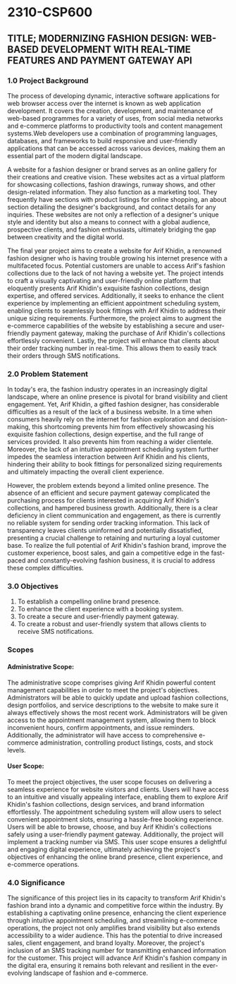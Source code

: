 # 2310-CSP600

## TITLE; MODERNIZING FASHION DESIGN: WEB-BASED DEVELOPMENT WITH REAL-TIME FEATURES AND PAYMENT GATEWAY API

### 1.0 Project Background
The process of developing dynamic, interactive software applications for web browser access over the internet is known as web application development. It covers the creation, development, and maintenance of web-based programmes for a variety of uses, from social media networks and e-commerce platforms to productivity tools and content management systems.Web developers use a combination of programming languages, databases, and frameworks to build responsive and user-friendly applications that can be accessed across various devices, making them an essential part of the modern digital landscape.

A website for a fashion designer or brand serves as an online gallery for their creations and creative vision. These websites act as a virtual platform for showcasing collections, fashion drawings, runway shows, and other design-related information. They also function as a marketing tool. They frequently have sections with product listings for online shopping, an about section detailing the designer's background, and contact details for any inquiries. These websites are not only a reflection of a designer's unique style and identity but also a means to connect with a global audience, prospective clients, and fashion enthusiasts, ultimately bridging the gap between creativity and the digital world.

The final year project aims to create a website for Arif Khidin, a renowned fashion designer who is having trouble growing his internet presence with a multifaceted focus. Potential customers are unable to access Arif's fashion collections due to the lack of not having a website yet. The project intends to craft a visually captivating and user-friendly online platform that eloquently presents Arif Khidin's exquisite fashion collections, design expertise, and offered services. Additionally, it seeks to enhance the client experience by implementing an efficient appointment scheduling system, enabling clients to seamlessly book fittings with Arif Khidin to address their unique sizing requirements. Furthermore, the project aims to augment the e-commerce capabilities of the website by establishing a secure and user-friendly payment gateway, making the purchase of Arif Khidin's collections effortlessly convenient. Lastly, the project will enhance that clients about their order tracking number in real-time. This allows them to easily track their orders through SMS notifications. 


### 2.0 Problem Statement
In today's era, the fashion industry operates in an increasingly digital landscape, where an online presence is pivotal for brand visibility and client engagement. Yet,  Arif Khidin, a gifted fashion designer, has considerable difficulties as a result of the lack of a business website. In a time when consumers heavily rely on the internet for fashion exploration and decision-making, this shortcoming prevents him from effectively showcasing his exquisite fashion collections, design expertise, and the full range of services provided. It also prevents him from reaching a wider clientele. Moreover, the lack of an intuitive appointment scheduling system further impedes the seamless interaction between Arif Khidin and his clients, hindering their ability to book fittings for personalized sizing requirements and ultimately impacting the overall client experience.

However, the problem extends beyond a limited online presence. The absence of an efficient and secure payment gateway complicated the purchasing process for clients interested in acquiring Arif Khidin's collections, and hampered business growth. Additionally, there is a clear deficiency in client communication and engagement, as there is currently no reliable system for sending order tracking information. This lack of transparency leaves clients uninformed and potentially dissatisfied, presenting a crucial challenge to retaining and nurturing a loyal customer base. To realize the full potential of Arif Khidin's fashion brand, improve the customer experience, boost sales, and gain a competitive edge in the fast-paced and constantly-evolving fashion business, it is crucial to address these complex difficulties.

### 3.0 Objectives
1. To establish a compelling online brand presence.
2. To enhance the client experience with a booking system.
3. To create a secure and user-friendly payment gateway.
4. To create a robust and user-friendly system that allows clients to receive SMS notifications.

### Scopes
#### Administrative Scope: 
The administrative scope comprises giving Arif Khidin powerful content management capabilities in order to meet the project's objectives. Administrators will be able to quickly update and upload fashion collections, design portfolios, and service descriptions to the website to make sure it always effectively shows the most recent work. Administrators will be given access to the appointment management system, allowing them to block inconvenient hours, confirm appointments, and issue reminders. Additionally, the administrator will have access to comprehensive e-commerce administration, controlling product listings, costs, and stock levels. 

#### User Scope:
To meet the project objectives, the user scope focuses on delivering a seamless experience for website visitors and clients. Users will have access to an intuitive and visually appealing interface, enabling them to explore Arif Khidin's fashion collections, design services, and brand information effortlessly. The appointment scheduling system will allow users to select convenient appointment slots, ensuring a hassle-free booking experience. Users will be able to browse, choose, and buy Arif Khidin's collections safely using a user-friendly payment gateway. Additionally, the project will implement a tracking number via SMS. This user scope ensures a delightful and engaging digital experience, ultimately achieving the project's objectives of enhancing the online brand presence, client experience, and e-commerce operations.

### 4.0 Significance
The significance of this project lies in its capacity to transform Arif Khidin's fashion brand into a dynamic and competitive force within the industry. By establishing a captivating online presence, enhancing the client experience through intuitive appointment scheduling, and streamlining e-commerce operations, the project not only amplifies brand visibility but also extends accessibility to a wider audience. This has the potential to drive increased sales, client engagement, and brand loyalty. Moreover, the project's inclusion of an SMS tracking number for transmitting enhanced information for the customer. This project will advance Arif Khidin's fashion company in the digital era, ensuring it remains both relevant and resilient in the ever-evolving landscape of fashion and e-commerce.
